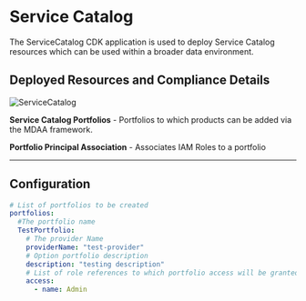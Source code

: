 # Service Catalog

The ServiceCatalog CDK application is used to deploy Service Catalog resources which can be used within a broader data environment.

## Deployed Resources and Compliance Details

![ServiceCatalog](../../../constructs/L3/governance/service-catalog-l3-construct/docs/ServiceCatalog.png)

**Service Catalog Portfolios** - Portfolios to which products can be added via the MDAA framework.

**Portfolio Principal Association** - Associates IAM Roles to a portfolio

***

## Configuration

```yaml
# List of portfolios to be created
portfolios:
  #The portfolio name
  TestPortfolio:
    # The provider Name
    providerName: "test-provider"
    # Option portfolio description
    description: "testing description"
    # List of role references to which portfolio access will be granted
    access:
      - name: Admin
```
